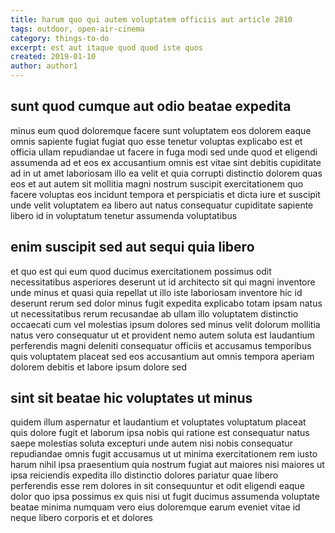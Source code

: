```yaml
---
title: harum quo qui autem voluptatem officiis aut article 2810
tags: outdoor, open-air-cinema
category: things-to-do
excerpt: est aut itaque quod quod iste quos
created: 2019-01-10
author: author1
---
```


## sunt quod cumque aut odio beatae expedita

minus eum quod doloremque facere sunt voluptatem eos dolorem eaque omnis sapiente fugiat fugiat quo esse tenetur voluptas explicabo est et officia ullam repudiandae ut facere in fuga modi sed unde quod et eligendi assumenda ad et eos ex accusantium omnis est vitae sint debitis cupiditate ad in ut amet laboriosam illo ea velit et quia corrupti distinctio dolorem quas eos et aut autem sit mollitia magni nostrum suscipit exercitationem quo facere voluptas eos incidunt tempora et perspiciatis et dicta iure et suscipit unde velit voluptatem ea libero aut natus consequatur cupiditate sapiente libero id in voluptatum tenetur assumenda voluptatibus

## enim suscipit sed aut sequi quia libero

et quo est qui eum quod ducimus exercitationem possimus odit necessitatibus asperiores deserunt ut id architecto sit qui magni inventore unde minus et quasi quia repellat ut illo iste laboriosam inventore hic id deserunt rerum sed dolor minus fugit expedita explicabo totam ipsam natus ut necessitatibus rerum recusandae ab ullam illo voluptatem distinctio occaecati cum vel molestias ipsum dolores sed minus velit dolorum mollitia natus vero consequatur ut et provident nemo autem soluta est laudantium perferendis magni deleniti consequatur officiis et accusamus temporibus quis voluptatem placeat sed eos accusantium aut omnis tempora aperiam dolorem debitis et labore ipsum dolore sed

## sint sit beatae hic voluptates ut minus

quidem illum aspernatur et laudantium et voluptates voluptatum placeat quis dolore fugit et laborum ipsa nobis qui ratione est consequatur natus saepe molestias soluta excepturi unde autem nisi nobis consequatur repudiandae omnis fugit accusamus ut ut minima exercitationem rem iusto harum nihil ipsa praesentium quia nostrum fugiat aut maiores nisi maiores ut ipsa reiciendis expedita illo distinctio dolores pariatur quae libero perferendis esse rem dolores in sit consequuntur et odit eligendi eaque dolor quo ipsa possimus ex quis nisi ut fugit ducimus assumenda voluptate beatae minima numquam vero eius doloremque earum eveniet vitae id neque libero corporis et et dolores
